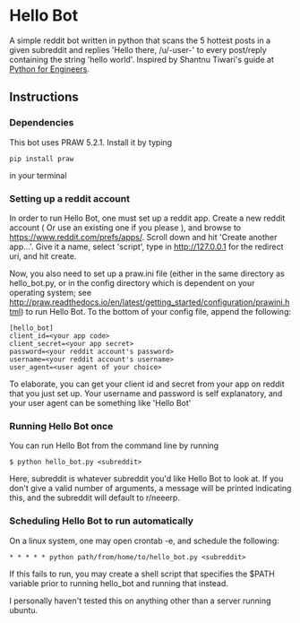 # Hello Bot
A simple reddit bot written in python that scans the 5 hottest posts in a given subreddit and replies 'Hello there, /u/-user-' to every post/reply containing the string 'hello world'. Inspired by Shantnu Tiwari's guide at [Python for Engineers](pythonforengineers.com).

## Instructions

### Dependencies
This bot uses PRAW 5.2.1. Install it by typing
```
pip install praw
```
in your terminal

### Setting up a reddit account
In order to run Hello Bot, one must set up a reddit app. Create a new reddit account ( Or use an existing one if you please ), and browse to https://www.reddit.com/prefs/apps/. Scroll down and hit 'Create another app...'. Give it a name, select 'script', type in http://127.0.0.1 for the redirect uri, and hit create.

Now, you also need to set up a praw.ini file (either in the same directory as hello_bot.py, or in the config directory which is dependent on your operating system; see http://praw.readthedocs.io/en/latest/getting_started/configuration/prawini.html) to run Hello Bot. To the bottom of your config file, append the following:

```
[hello_bot]
client_id=<your app code>
client_secret=<your app secret>
password=<your reddit account's password>
username=<your reddit account's username>
user_agent=<user agent of your choice>
```
To elaborate, you can get your client id and secret from your app on reddit that you just set up. Your username and password is self explanatory, and your user agent can be something like 'Hello Bot'

### Running Hello Bot once
You can run Hello Bot from the command line by running
```
$ python hello_bot.py <subreddit>
```
Here, subreddit is whatever subreddit you'd like Hello Bot to look at. If you don't give a valid number of arguments, a message will be printed indicating this, and the subreddit will default to r/neeerp.

### Scheduling Hello Bot to run automatically
On a linux system, one may open crontab -e, and schedule the following:
```
* * * * * python path/from/home/to/hello_bot.py <subreddit>
```
If this fails to run, you may create a shell script that specifies the $PATH variable prior to running hello_bot and running that instead.

I personally haven't tested this on anything other than a server running ubuntu.


